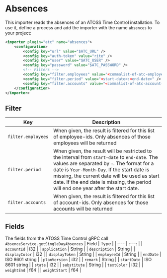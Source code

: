 # Absences
This importer reads the absences of an ATOSS Time Control installation.
To use it, define a process and add the importer with the name `absences` to your project:
```xml
<importer plugin="atc" name="absences">
    <configuration>
        <config key="url" value="$ATC_URL" />
        <config key="auth-token" value="rite" />
        <config key="user" value="$ATC_USER" />
        <config key="password" value="$ATC_PASSWORD" />
        <!-- Filters -->
        <config key="filter.employees" value="<commalist-of-atc-employee-ids>" />
        <config key="filter.period" value="<start-date>:<end-date>" />
        <config key="filter.accounts" value="<commalist-of-atc-account-ids>" />
    </configuration>
</importer>
```
## Filter
| Key | Description |
| --- | --- | 
| `filter.employees` | When given, the result is filtered for this list of employee-ids. Only absences of those employees will be returned  |
| `filter.period` | When given, the result will be restricted to the interval from `start-date` to `end-date`. The values are separated by `:`. The format for a date is `Year-Month-Day`. If the start date is missing, the current date will be used as start date. If the end date is missing, the period will end one year after the start date.
| `filter.accounts` | When given, the result is filtered for this list of account-ids. Only absences for those accounts will be returned |

## Fields
The fields from the ATOSS Time Control gRPC call `AbsenceService.getSingleDayAbsences`
| Field | Type |
| :--- | :---: |
| `accountId` | i32 |
| `application` | String |
| `description` | String |
| `displayColor` | i32 |
| `displayToken` | String |
| `employeeId` | String |
| `endDate` | ISO 8601 string |
| `planVersion` | i32 |
| `remark` | String |
| `startDate` | ISO 8601 string |
| `state` | i32 |
| `substitute` | String |
| `textColor` | i32 |
| `weightEnd` | f64 |
| `weightStart` | f64 |

